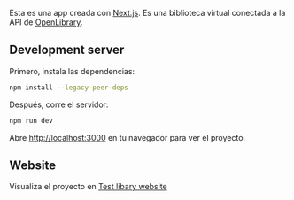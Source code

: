 Esta es una app creada con [Next.js](https://nextjs.org/). Es una biblioteca virtual conectada a la API de [OpenLibrary](https://openlibrary.org/developers/api).

## Development server

Primero, instala las dependencias:

```bash
npm install --legacy-peer-deps
```


Después, corre el servidor:

```bash
npm run dev
```

Abre [http://localhost:3000](http://localhost:3000) en tu navegador para ver el proyecto.


## Website

Visualiza el proyecto en [Test libary website](https://test-library-steel.vercel.app/)